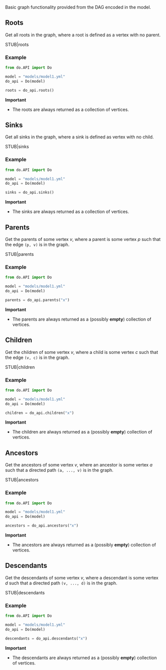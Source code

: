 Basic graph functionality provided from the DAG encoded in the model.

## Roots

Get all roots in the graph, where a root is defined as a vertex with no parent.

STUB|roots

### Example

```python
from do.API import Do

model = "models/model1.yml"
do_api = Do(model)

roots = do_api.roots()
```

**Important**
- The roots are always returned as a collection of vertices.

## Sinks

Get all sinks in the graph, where a sink is defined as vertex with no child.

STUB|sinks

### Example

```python
from do.API import Do

model = "models/model1.yml"
do_api = Do(model)

sinks = do_api.sinks()
```

**Important**
- The sinks are always returned as a collection of vertices.

## Parents

Get the parents of some vertex *v*, where a parent is some vertex *p* such that the edge ``(p, v)`` is in the graph.

STUB|parents

### Example

```python
from do.API import Do

model = "models/model1.yml"
do_api = Do(model)

parents = do_api.parents("x")
```

**Important**
- The parents are always returned as a (possibly **empty**) collection of vertices.

## Children

Get the children of some vertex *v*, where a child is some vertex *c* such that the edge ``(v, c)`` is in the graph.

STUB|children

### Example

```python
from do.API import Do

model = "models/model1.yml"
do_api = Do(model)

children = do_api.children("x")
```

**Important**
- The children are always returned as a (possibly **empty**) collection of vertices.

## Ancestors

Get the ancestors of some vertex *v*, where an ancestor is some vertex *a* such that a directed path ``(a, ..., v)`` is in the graph.

STUB|ancestors

### Example

```python
from do.API import Do

model = "models/model1.yml"
do_api = Do(model)

ancestors = do_api.ancestors("x")
```

**Important**
- The ancestors are always returned as a (possibly **empty**) collection of vertices.

## Descendants

Get the descendants of some vertex *v*, where a descendant is some vertex *d* such that a directed path ``(v, ..., d)`` is in the graph.

STUB|descendants

### Example

```python
from do.API import Do

model = "models/model1.yml"
do_api = Do(model)

descendants = do_api.descendants("x")
```

**Important**
- The descendants are always returned as a (possibly **empty**) collection of vertices.
